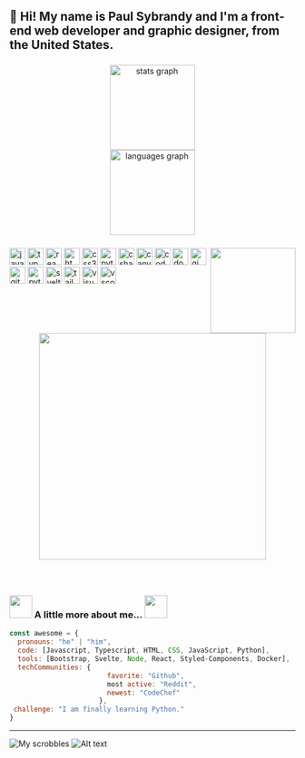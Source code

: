 <h2 align="left">👋 Hi! My name is Paul Sybrandy and I'm a front-end web developer and graphic designer, from the United States.</h2>

###

<div align="center">
  <img src="https://github-readme-stats.vercel.app/api?username=paulsybrandy&hide_title=false&hide_rank=false&show_icons=true&include_all_commits=true&count_private=true&disable_animations=false&theme=dracula&locale=en&hide_border=false" height="150" alt="stats graph"  /> <br>
  <img src="https://github-readme-stats.vercel.app/api/top-langs?username=paulsybrandy&locale=en&hide_title=false&layout=compact&card_width=320&langs_count=5&theme=dracula&hide_border=false" height="150" alt="languages graph"  />
</div>

###

<img align="right" height="150" src="https://paulsybrandy.com/images/neocube-matrix-code-large.gif"  />

###

<div align="left">
  <img src="https://cdn.jsdelivr.net/gh/devicons/devicon/icons/javascript/javascript-original.svg" height="30" alt="javascript logo" width="28" />  <img src="https://cdn.jsdelivr.net/gh/devicons/devicon/icons/typescript/typescript-original.svg" height="30" alt="typescript logo" width="28" />
  <img src="https://cdn.jsdelivr.net/gh/devicons/devicon/icons/react/react-original.svg" height="30" alt="react logo" width="28" />
  <img src="https://cdn.jsdelivr.net/gh/devicons/devicon/icons/html5/html5-original.svg" height="30" alt="html5 logo" width="28" />
  <img src="https://cdn.jsdelivr.net/gh/devicons/devicon/icons/css3/css3-original.svg" height="30" alt="css3 logo" width="28" />
  <img src="https://cdn.jsdelivr.net/gh/devicons/devicon/icons/python/python-original.svg" height="30" alt="python logo" width="28" />
  <img src="https://cdn.jsdelivr.net/gh/devicons/devicon/icons/csharp/csharp-original.svg" height="30" alt="csharp logo"  width="28"  />
  <img src="https://cdn.jsdelivr.net/gh/devicons/devicon/icons/canva/canva-original.svg" height="30" alt="canva logo" width="28" />
  <img src="https://cdn.jsdelivr.net/gh/devicons/devicon/icons/codepen/codepen-original.svg" height="30" alt="codepen logo" width="28" />
  <img src="https://cdn.jsdelivr.net/gh/devicons/devicon/icons/docker/docker-original.svg" height="30" alt="docker logo" width="28" />
  <img src="https://cdn.jsdelivr.net/gh/devicons/devicon/icons/gimp/gimp-original.svg" height="30" alt="gimp logo" width="28" />
  <img src="https://cdn.jsdelivr.net/gh/devicons/devicon/icons/github/github-original.svg" height="30" alt="github logo" width="28" />
  <img src="https://cdn.jsdelivr.net/gh/devicons/devicon/icons/pytorch/pytorch-original.svg" height="30" alt="pytorch logo" width="28" />
  <img src="https://cdn.jsdelivr.net/gh/devicons/devicon/icons/svelte/svelte-original.svg" height="30" alt="svelte logo" width="28" />
  <img src="https://cdn.jsdelivr.net/gh/devicons/devicon/icons/tailwindcss/tailwindcss-original-wordmark.svg" height="30" alt="tailwindcss logo" width="28" />
  <img src="https://cdn.jsdelivr.net/gh/devicons/devicon/icons/visualstudio/visualstudio-plain.svg" height="30" alt="visualstudio logo" width="28" />
  <img src="https://cdn.jsdelivr.net/gh/devicons/devicon/icons/vscode/vscode-original.svg" height="30" alt="vscode logo" width="28" />
</div>

###

<div align="left"><br>
<p style="text-align:center;"><a href="https://paulsybrandy.com/badges.html" target="_blank"><img src="https://paulsybrandy.com/images/click-here-for-profile-badges.svg" width="400"></a></p>
</div>

###

<br clear="both">

### <img src="https://i.gifer.com/y9.gif" width="40"> A little more about me... <img src="https://i.gifer.com/y9.gif" width="40"> 

```javascript
const awesome = {
  pronouns: "he" | "him",
  code: [Javascript, Typescript, HTML, CSS, JavaScript, Python],
  tools: [Bootstrap, Svelte, Node, React, Styled-Components, Docker],
  techCommunities: {
                        favorite: "Github",
                        most active: "Reddit",
                        newest: "CodeChef"
                      },
 challenge: "I am finally learning Python."
}
```
<hr>

![My scrobbles](https://lastfm-recently-played.vercel.app/api?user=paul-neocube)
![Alt text](https://spotify-recently-played-readme.vercel.app/api?user=tqpgy94he93ysjrpl29jutt6z)



###

